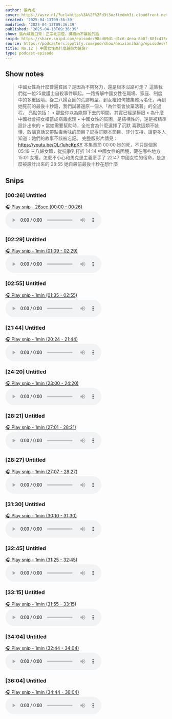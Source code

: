 ```yaml
---
author: 張內咸
cover: https://wsrv.nl/?url=https%3A%2F%2Fd3t3ozftmdmh3i.cloudfront.net%2Fstaging%2Fpodcast_uploaded_nologo%2F43086198%2F43086198-1744989503321-18f558ebac4fc.jpg&w=200&h=200
created: '2025-04-13T09:36:39'
modified: '2025-04-13T09:36:39'
published: '2025-04-13T09:36:39'
show: 張內咸脫口秀｜正宗北京腔，講牆內不讓說的話
snipd: https://share.snipd.com/episode/98cd69d1-d1c6-4eea-8b0f-88fc415c9cfb
source: https://podcasters.spotify.com/pod/show/neixianzhang/episodes/No-12-e313992
title: No.12 | 中國女性為什麼越努力越窮?
type: podcast-episode
---
```



## Show notes
> 中國女性為什麼普遍貧困？是因為不夠努力，還是根本沒路可走？
> 這集我們從一位25歲護士自殺事件聊起，一路拆解中國女性在職場、家庭、制度中的多重困境。從三八婦女節的荒謬轉型，到女權如何被集體污名化，再到她死前的最後十秒鐘，我們試著還原一個人「為什麼會放棄活著」的全過程。
> 亮點包括：
> •	那些你以為能撐下去的瞬間，其實已經是極限
> •	為什麼中國社會把女權當成病毒處理
> •	中國女性的貧困，是結構性的，還是被精準設計出來的
> •	當她需要幫助時，全社會為什麼選擇了沉默
> 喜歡這類不裝懂、敢講真話又帶點毒舌味的節目？記得訂閱本節目、評分支持，讓更多人知道：她們的故事不該被忘記。
> 完整版影片請見：
> https://youtu.be/OLr1uhcKpKY 
> 本集章節 
> 00:00 她的死，不只是個案
> 05:19 三八婦女節，從抗爭到打折
> 14:14 中國女性的困境，藏在哪些地方
> 15:01 女權，怎麼不小心和馬克思主義牽手了
> 22:47 中國女性的宿命，是怎麼被設計出來的
> 28:55 她自殺前最後十秒在想什麼

## Snips
### [00:26] Untitled
[🎧 Play snip - 26sec️ (00:00 - 00:26)](https://share.snipd.com/snip/fbcd72f2-90e7-44b5-aba5-d9f92297f7c5)
<audio controls> <source src="https://anchor.fm/s/10168e898/podcast/play/100819682/https%3A%2F%2Fd3ctxlq1ktw2nl.cloudfront.net%2Fstaging%2F2025-3-4%2F397797593-44100-2-803e21c180675.m4a#t=00:00,00:26"> </audio>
### [02:29] Untitled
[🎧 Play snip - 1min️ (01:09 - 02:29)](https://share.snipd.com/snip/277ada9c-5c12-4e3d-92c9-77804c5e7729)
<audio controls> <source src="https://anchor.fm/s/10168e898/podcast/play/100819682/https%3A%2F%2Fd3ctxlq1ktw2nl.cloudfront.net%2Fstaging%2F2025-3-4%2F397797593-44100-2-803e21c180675.m4a#t=01:09,02:29"> </audio>
### [02:55] Untitled
[🎧 Play snip - 1min️ (01:35 - 02:55)](https://share.snipd.com/snip/b83e2826-5f70-4a1a-b906-4b6cdb42a881)
<audio controls> <source src="https://anchor.fm/s/10168e898/podcast/play/100819682/https%3A%2F%2Fd3ctxlq1ktw2nl.cloudfront.net%2Fstaging%2F2025-3-4%2F397797593-44100-2-803e21c180675.m4a#t=01:35,02:55"> </audio>
### [21:44] Untitled
[🎧 Play snip - 1min️ (20:24 - 21:44)](https://share.snipd.com/snip/d9609c0a-ea51-4cfe-9ac7-a2fdb94c59d9)
<audio controls> <source src="https://anchor.fm/s/10168e898/podcast/play/100819682/https%3A%2F%2Fd3ctxlq1ktw2nl.cloudfront.net%2Fstaging%2F2025-3-4%2F397797593-44100-2-803e21c180675.m4a#t=20:24,21:44"> </audio>
### [24:20] Untitled
[🎧 Play snip - 1min️ (23:00 - 24:20)](https://share.snipd.com/snip/acaca90f-9059-4012-bc95-e273fc2cb837)
<audio controls> <source src="https://anchor.fm/s/10168e898/podcast/play/100819682/https%3A%2F%2Fd3ctxlq1ktw2nl.cloudfront.net%2Fstaging%2F2025-3-4%2F397797593-44100-2-803e21c180675.m4a#t=23:00,24:20"> </audio>
### [28:21] Untitled
[🎧 Play snip - 1min️ (27:01 - 28:21)](https://share.snipd.com/snip/49559d81-eb53-4729-83df-c3fc93a2c504)
<audio controls> <source src="https://anchor.fm/s/10168e898/podcast/play/100819682/https%3A%2F%2Fd3ctxlq1ktw2nl.cloudfront.net%2Fstaging%2F2025-3-4%2F397797593-44100-2-803e21c180675.m4a#t=27:01,28:21"> </audio>
### [28:27] Untitled
[🎧 Play snip - 1min️ (27:07 - 28:27)](https://share.snipd.com/snip/954633e0-b469-4fa4-a9fe-184adca2eb04)
<audio controls> <source src="https://anchor.fm/s/10168e898/podcast/play/100819682/https%3A%2F%2Fd3ctxlq1ktw2nl.cloudfront.net%2Fstaging%2F2025-3-4%2F397797593-44100-2-803e21c180675.m4a#t=27:07,28:27"> </audio>
### [31:30] Untitled
[🎧 Play snip - 1min️ (30:10 - 31:30)](https://share.snipd.com/snip/57ed94bf-58a3-4786-9bf8-bb6543b926a5)
<audio controls> <source src="https://anchor.fm/s/10168e898/podcast/play/100819682/https%3A%2F%2Fd3ctxlq1ktw2nl.cloudfront.net%2Fstaging%2F2025-3-4%2F397797593-44100-2-803e21c180675.m4a#t=30:10,31:30"> </audio>
### [32:45] Untitled
[🎧 Play snip - 1min️ (31:25 - 32:45)](https://share.snipd.com/snip/b1c10881-5496-40d2-90ab-94271a834f65)
<audio controls> <source src="https://anchor.fm/s/10168e898/podcast/play/100819682/https%3A%2F%2Fd3ctxlq1ktw2nl.cloudfront.net%2Fstaging%2F2025-3-4%2F397797593-44100-2-803e21c180675.m4a#t=31:25,32:45"> </audio>
### [33:15] Untitled
[🎧 Play snip - 1min️ (31:55 - 33:15)](https://share.snipd.com/snip/838bc4f8-ab74-4c46-adb3-66bf176c9526)
<audio controls> <source src="https://anchor.fm/s/10168e898/podcast/play/100819682/https%3A%2F%2Fd3ctxlq1ktw2nl.cloudfront.net%2Fstaging%2F2025-3-4%2F397797593-44100-2-803e21c180675.m4a#t=31:55,33:15"> </audio>
### [34:04] Untitled
[🎧 Play snip - 1min️ (32:44 - 34:04)](https://share.snipd.com/snip/c4ca71f9-9301-499e-8ed4-1a61655d4a97)
<audio controls> <source src="https://anchor.fm/s/10168e898/podcast/play/100819682/https%3A%2F%2Fd3ctxlq1ktw2nl.cloudfront.net%2Fstaging%2F2025-3-4%2F397797593-44100-2-803e21c180675.m4a#t=32:44,34:04"> </audio>
### [36:04] Untitled
[🎧 Play snip - 1min️ (34:44 - 36:04)](https://share.snipd.com/snip/37cb79ed-998d-4a75-8141-5ff9e33a3bfa)
<audio controls> <source src="https://anchor.fm/s/10168e898/podcast/play/100819682/https%3A%2F%2Fd3ctxlq1ktw2nl.cloudfront.net%2Fstaging%2F2025-3-4%2F397797593-44100-2-803e21c180675.m4a#t=34:44,36:04"> </audio>
